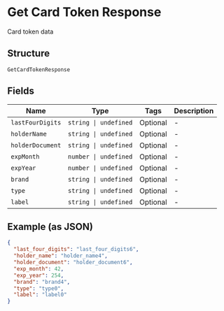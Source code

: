 
# Get Card Token Response

Card token data

## Structure

`GetCardTokenResponse`

## Fields

| Name | Type | Tags | Description |
|  --- | --- | --- | --- |
| `lastFourDigits` | `string \| undefined` | Optional | - |
| `holderName` | `string \| undefined` | Optional | - |
| `holderDocument` | `string \| undefined` | Optional | - |
| `expMonth` | `number \| undefined` | Optional | - |
| `expYear` | `number \| undefined` | Optional | - |
| `brand` | `string \| undefined` | Optional | - |
| `type` | `string \| undefined` | Optional | - |
| `label` | `string \| undefined` | Optional | - |

## Example (as JSON)

```json
{
  "last_four_digits": "last_four_digits6",
  "holder_name": "holder_name4",
  "holder_document": "holder_document6",
  "exp_month": 42,
  "exp_year": 254,
  "brand": "brand4",
  "type": "type0",
  "label": "label0"
}
```

